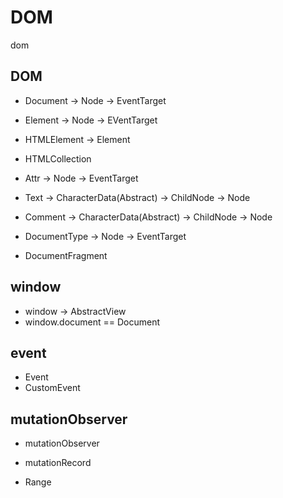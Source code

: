 # DOM

dom

## DOM
- Document -> Node -> EventTarget
- Element -> Node -> EVentTarget
- HTMLElement -> Element
- HTMLCollection
- Attr -> Node -> EventTarget

- Text -> CharacterData(Abstract) -> ChildNode -> Node
- Comment -> CharacterData(Abstract) -> ChildNode -> Node

- DocumentType -> Node -> EventTarget
- DocumentFragment

## window
- window -> AbstractView 
- window.document == Document




## event
- Event
- CustomEvent

## mutationObserver
- mutationObserver
- mutationRecord


- Range

